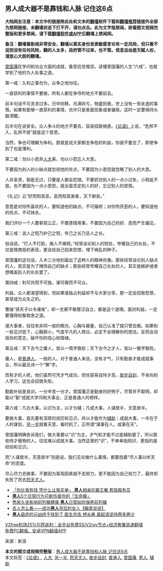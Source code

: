  <h2>男人成大器不是靠钱和人脉 记住这6点</h2> <p class="notice"><b>大陆网友注意：本文中的链接除此处和文末的<a href="https://github.com/bannedbook/fanqiang" >翻墙</a>软件下载和<a href="https://github.com/killgcd/justmysocks/blob/master/README.md">翻墙推荐</a>链接外全部为禁网链接，未翻墙状态下打不开，请勿点击。此为文字版禁闻，欲看图文视频完整版和更多禁闻，请下载<a href="https://github.com/bannedbook/fanqiang">翻墙软件或APP</a>后翻墙上禁闻网。</p><p>备注：翻墙看新闻非常安全，翻墙以真实身份发表敏感言论有一定风险，但只看不说则没有任何风险，翻的人太多，政府管不过来，也不管。信息自由是天赋人权，请放心大胆的翻墙。</b></p>  <div class="entry"> <p><a href="https://www.bannedbook.org/bnews/tag/%e6%9b%be%e5%9b%bd%e8%97%a9/" class="st_tag internal_tag" rel="tag" title="标签 曾国藩 下的日志">曾国藩</a>在学问和功业方面的成就，备受后世推崇。读懂曾国藩的人生“六戒”，也就学到了他的为人处事之道。</p> <p>第一戒：久利之事勿为，众争之地勿往。</p> <p>一直获利的事情不要做，所有人都在争夺的地方不要前去。</p> <p>前半句说不可贪求过多。日中则移，月满则亏，物盛则衰。世上没有一劳永逸的事情，如果有能够一直获利的事情，也许只是表面现象或者骗局，这时一定要保持头脑清醒。</p> <p>后半句在说安全。众人争斗的地方不要去，容易招致祸患。<a href="https://www.bannedbook.org/bnews/tag/%E3%80%8A%E8%AE%BA%E8%AF%AD%E3%80%8B/" class="st_tag internal_tag" rel="tag" title="标签 《论语》 下的日志">《论语》</a>上说，“危邦不入，乱邦不居”就是这个意思。</p> <p>当然，争也可理解为争利。那就是说大家都去争抢的利益，你就不要去了，即使争到了也是薄利。</p> <p>第二戒：勿以小恶弃<a href="https://www.bannedbook.org/bnews/tag/%E4%BA%BA%E5%A4%A7/" class="st_tag internal_tag" rel="tag" title="标签 人大 下的日志">人大</a>美，勿以小怨忘人大恩。</p>  <p>不要因为别人的小缺点就忽视他的优点，不要因为小恩怨就忽略了别人的大恩。</p> <p>人非圣贤，孰能无过，只要是人都会犯错。不要抓住别人的一点小过失，小瑕疵不放。也不要因为一点小恩怨，就全盘否定别人的好，忘记别人的恩情。</p> <p>《礼记》云“好而知其恶，恶而知其美者，天下鲜矣。”</p> <p>意思是对你所喜欢的人，要知道他的缺点，不可偏袒；对你所厌恶的人，要知道他的优点，不可抹杀。</p> <p>我们评价一个人要客观公正，不要感情用事，不要因为自己的好、恶而产生偏见。</p> <p>第三戒：说人之短乃护己之短，夸己之长乃忌人之长。</p> <p>俗话说，“打人不打脸，揭人不揭短。”经常谈论别人的短处，夸耀自己的长处，不仅是情商低的表现，更会给自己招来怨恨，埋下祸乱的种子。</p>  <p>曾国藩的这句话，入木三分地刻画出了这种人的精神肖像。那些经常谈论别人缺点的人，其实是为了掩饰自己的缺点；那些经常夸耀自己长处的人，其实是嫉妒或者想掩盖别人的长处罢了。</p> <p>第四戒：利可共而不可独，谋可寡而不可众。</p> <p>利益，众人都渴望得到，但如果谁独占利益却不与大家分享，那一定会招致怨恨，甚至成为众矢之的。</p> <p>曹操“挟天子以令诸侯”，却一生都不敢篡汉自立，都是这个道理。面对利益，一定要懂得权衡取舍之道。</p> <p>谋大事者，往往有非同一般的眼光、心胸与器量，自己认准了就只管去做。如果和一些见识低下，心胸狭小，气度平凡的人商议，必定不会理解你的想法。反而会动摇你的意志，破坏你的信心和情绪。</p> <p>第五戒：天下古今之庸人，皆以一惰字致败；天下古今之才人，皆以一傲字致败。</p> <p>庸人，是<a href="https://www.bannedbook.org/bnews/tag/%E6%99%AE%E9%80%9A%E4%BA%BA/" class="st_tag internal_tag" rel="tag" title="标签 普通人 下的日志">普通人</a>，一般的人。对于普通人来说，没有才气，只有勤奋才能成就事业，所以最忌讳一个“懒”字。</p>  <p>而有才的人呢，他们虽然可凭才气成功，但也容易自恃才高，<a href="https://www.bannedbook.org/bnews/tag/%E6%95%85%E6%AD%A5%E8%87%AA%E5%B0%81/" class="st_tag internal_tag" rel="tag" title="标签 故步自封 下的日志">故步自封</a>，不肯向别人学习，这也会招致失败。</p> <p>勤能补拙是良训，一分辛苦一分才。曾国藩正是勤奋的好例子，尽管并不聪明，却能以“勤”成就大学问和大事业，正是普通人的榜样。</p> <p>第六戒：凡办大事，以识为主，以才为辅；凡成大事，人谋居半，天意居半。</p> <p>要做大事，首先要有深厚的阅历和见识，并以才能作为<a href="https://www.bannedbook.org/bnews/tag/%E8%BE%85%E5%8A%A9/" class="st_tag internal_tag" rel="tag" title="标签 辅助 下的日志">辅助</a>；成就大事，一半在于人的谋划，<a href="https://www.bannedbook.org/bnews/tag/%E5%8F%A6%E4%B8%80%E5%8D%8A/" class="st_tag internal_tag" rel="tag" title="标签 另一半 下的日志">另一半</a>就看天意，看时机了。正所谓“谋事在人，成事在天”。</p> <p>曾国藩明确告诉我们，做大事要以“识”为主，才气和才能不过是辅助罢了。所以那些恃才傲物的人，往往难以成就大事。当然这里的“识”，不单单指知识，更指的是经验和见识。</p> <p>而“人谋居半，天意居半”则是说，我们无论做什么事情，都要抱着“尽人事以听天命”的态度。</p> <p>尽心尽力去做事，不要因为客观因素就不去努力，更不能因为自己努力了，最终却失败了而去<a href="https://www.bannedbook.org/bnews/tag/%E6%80%A8%E5%A4%A9%E5%B0%A4%E4%BA%BA/" class="st_tag internal_tag" rel="tag" title="标签 怨天尤人 下的日志">怨天尤人</a>。</p>  <ul class='op-related-articles' title='相关阅读'> <li><a href='https://www.bannedbook.org/bnews/funmedia/20201219/1450933.html' target='_blank'>「你比我有钱 凭什么让我买单」 <b>男人</b>相亲吃霸王餐 惹恼服务员</a></li> <li><a href='https://www.bannedbook.org/bnews/health/20201219/1450840.html' target='_blank'><b>男人</b>5个日常行为可能伤害你的「生命腺」</a></li> <li><a href='https://www.bannedbook.org/bnews/health/20201219/1450774.html' target='_blank'>憋尿久坐影响前列腺健康 <b>男人</b>日常如何保养前列腺</a></li> <li><a href='https://www.bannedbook.org/bnews/bannedvideo/20201218/1450172.html' target='_blank'>古人怎么看——成功<b>男人</b>背后的女人【翰青说说】</a></li> <li><a href='https://www.bannedbook.org/bnews/health/20201217/1449479.html' target='_blank'><b>男人</b>癌症的元凶终于找到了 医生忠告 想长寿 晨起请坚持两多两少</a></li> </ul> <p class="texttj"> <a href="https://www.bannedbook.org/forum23/topic22702.html" target="_blank">V2free机场25%引荐返利：全平台免费SS/V2ray节点+经济套餐高速翻墙</a><br/> <a href="https://github.com/bannedbook/fanqiang/wiki/%E7%A6%81%E9%97%BB%E7%BD%91%E5%AE%89%E5%8D%93%E7%BF%BB%E5%A2%99%E6%96%B0%E9%97%BBAPP" target="_blank">免费PC翻墙、安卓VPN翻墙APP</a></p><p> 来源：新浪 </p><a name='sharetosocial'></a>       <div><b>本文的图文或视频完整版</b>：<a href='https://www.bannedbook.org/bnews/lifebaike/20201219/1451110.html'>男人成大器不是靠钱和人脉 记住这6点</a></div>  </div><!--END ENTRY--> <div class="postfooter"> <div>本文标签：<a href="https://www.bannedbook.org/bnews/tag/%E3%80%8A%E8%AE%BA%E8%AF%AD%E3%80%8B/" rel="tag">《论语》</a>, <a href="https://www.bannedbook.org/bnews/tag/%E4%BA%BA%E5%A4%A7/" rel="tag">人大</a>, <a href="https://www.bannedbook.org/bnews/tag/%E5%8F%A6%E4%B8%80%E5%8D%8A/" rel="tag">另一半</a>, <a href="https://www.bannedbook.org/bnews/tag/%E6%80%A8%E5%A4%A9%E5%B0%A4%E4%BA%BA/" rel="tag">怨天尤人</a>, <a href="https://www.bannedbook.org/bnews/tag/%E6%95%85%E6%AD%A5%E8%87%AA%E5%B0%81/" rel="tag">故步自封</a>, <a href="https://www.bannedbook.org/bnews/tag/%E6%99%AE%E9%80%9A%E4%BA%BA/" rel="tag">普通人</a>, <a href="https://www.bannedbook.org/bnews/tag/%e6%9b%be%e5%9b%bd%e8%97%a9/" rel="tag">曾国藩</a>, <a href="https://www.bannedbook.org/bnews/tag/%e7%94%b7%e4%ba%ba/" rel="tag">男人</a>, <a href="https://www.bannedbook.org/bnews/tag/%E8%BE%85%E5%8A%A9/" rel="tag">辅助</a></div>  </div><!--END POSTFOOTER--> 